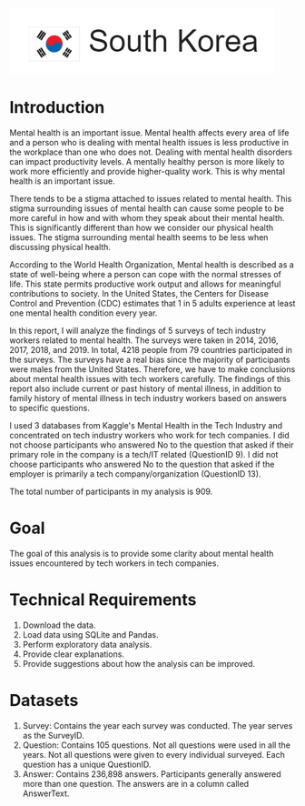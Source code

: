 ![Alt_Text](https://github.com/KevinNourian/COVID19/blob/main/Images/SouthKorea2.PNG)

# Introduction
Mental health is an important issue. Mental health affects every area of life and a person who is dealing with mental health issues is less productive in the workplace than one who does not. Dealing with mental health disorders can impact productivity levels. A mentally healthy person is more likely to work more efficiently and provide higher-quality work. This is why mental health is an important issue.

There tends to be a stigma attached to issues related to mental health. This stigma surrounding issues of mental health can cause some people to be more careful in how and with whom they speak about their mental health. This is significantly different than how we consider our physical health issues. The stigma surrounding mental health seems to be less when discussing physical health.

According to the World Health Organization, Mental health is described as a state of well-being where a person can cope with the normal stresses of life. This state permits productive work output and allows for meaningful contributions to society. In the United States, the Centers for Disease Control and Prevention (CDC) estimates that 1 in 5 adults experience at least one mental health condition every year.

In this report, I will analyze the findings of 5 surveys of tech industry workers related to mental health. The surveys were taken in 2014, 2016, 2017, 2018, and 2019. In total, 4218 people from 79 countries participated in the surveys. The surveys have a real bias since the majority of participants were males from the United States. Therefore, we have to make conclusions about mental health issues with tech workers carefully. The findings of this report also include current or past history of mental illness, in addition to family history of mental illness in tech industry workers based on answers to specific questions.

I used 3 databases from Kaggle's Mental Health in the Tech Industry and concentrated on tech industry workers who work for tech companies. I did not choose participants who answered No to the question that asked if their primary role in the company is a tech/IT related (QuestionID 9). I did not choose participants who answered No to the question that asked if the employer is primarily a tech company/organization (QuestionID 13).

The total number of participants in my analysis is 909.

# Goal
The goal of this analysis is to provide some clarity about mental health issues encountered by tech workers in tech companies.

# Technical Requirements

1. Download the data.
2. Load data using SQLite and Pandas.
3. Perform exploratory data analysis.
4. Provide clear explanations.
5. Provide suggestions about how the analysis can be improved.

# Datasets

1. Survey: Contains the year each survey was conducted. The year serves as the SurveyID.
2. Question: Contains 105 questions. Not all questions were used in all the years. Not all questions were given to every individual surveyed. Each question has a unique QuestionID.
3. Answer: Contains 236,898 answers. Participants generally answered more than one question. The answers are in a column called AnswerText.
